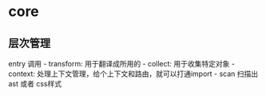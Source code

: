 # core

## 层次管理

entry 调用 - transform: 用于翻译成所用的
          - collect: 用于收集特定对象
          - context: 处理上下文管理，给个上下文和路由，就可以打通import
          - scan 扫描出ast 或者 css样式